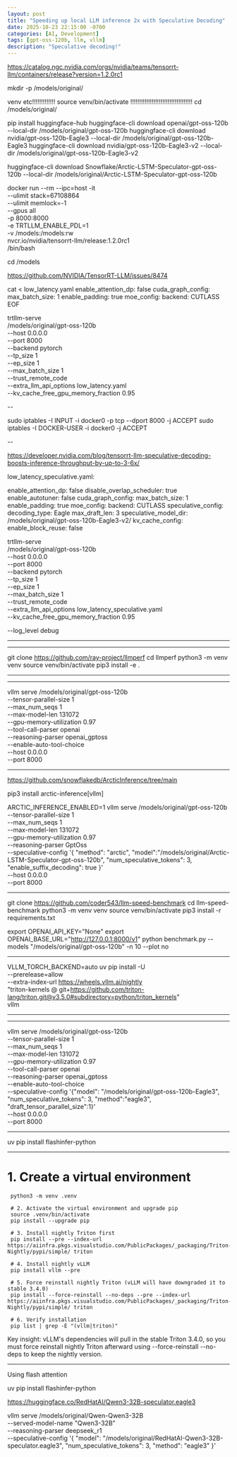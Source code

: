 ```yaml
---
layout: post
title: "Speeding up local LLM inference 2x with Speculative Decoding"
date: 2025-10-23 22:15:00 -0700
categories: [AI, Development]
tags: [gpt-oss-120b, llm, vllm]
description: "Speculative decoding!"
---
```


https://catalog.ngc.nvidia.com/orgs/nvidia/teams/tensorrt-llm/containers/release?version=1.2.0rc1

mkdir -p /models/original/

venv etc!!!!!!!!!!!!!
source venv/bin/activate !!!!!!!!!!!!!!!!!!!!!!!!!!!!!!!!!!!
cd /models/original/

pip install huggingface-hub
huggingface-cli download openai/gpt-oss-120b --local-dir /models/original/gpt-oss-120b
huggingface-cli download nvidia/gpt-oss-120b-Eagle3 --local-dir /models/original/gpt-oss-120b-Eagle3
huggingface-cli download nvidia/gpt-oss-120b-Eagle3-v2 --local-dir /models/original/gpt-oss-120b-Eagle3-v2

huggingface-cli download Snowflake/Arctic-LSTM-Speculator-gpt-oss-120b --local-dir /models/original/Arctic-LSTM-Speculator-gpt-oss-120b


docker run --rm --ipc=host -it \
  --ulimit stack=67108864 \
  --ulimit memlock=-1 \
  --gpus all \
  -p 8000:8000 \
  -e TRTLLM_ENABLE_PDL=1 \
  -v /models:/models:rw \
  nvcr.io/nvidia/tensorrt-llm/release:1.2.0rc1 \
  /bin/bash

cd /models

https://github.com/NVIDIA/TensorRT-LLM/issues/8474

cat <<EOF > low_latency.yaml
enable_attention_dp: false
cuda_graph_config:
    max_batch_size: 1
    enable_padding: true
moe_config:
    backend: CUTLASS
EOF


trtllm-serve \
  /models/original/gpt-oss-120b \
  --host 0.0.0.0 \
  --port 8000 \
  --backend pytorch \
  --tp_size 1 \
  --ep_size 1 \
  --max_batch_size 1 \
  --trust_remote_code \
  --extra_llm_api_options low_latency.yaml \
  --kv_cache_free_gpu_memory_fraction 0.95

--

sudo iptables -I INPUT -i docker0 -p tcp --dport 8000 -j ACCEPT
sudo iptables -I DOCKER-USER -i docker0 -j ACCEPT

--

https://developer.nvidia.com/blog/tensorrt-llm-speculative-decoding-boosts-inference-throughput-by-up-to-3-6x/

low_latency_speculative.yaml:

enable_attention_dp: false
disable_overlap_scheduler: true
enable_autotuner: false
cuda_graph_config:
    max_batch_size: 1
    enable_padding: true
moe_config:
    backend: CUTLASS
speculative_config:
    decoding_type: Eagle
    max_draft_len: 3
    speculative_model_dir: /models/original/gpt-oss-120b-Eagle3-v2/
kv_cache_config:
    enable_block_reuse: false



trtllm-serve \
  /models/original/gpt-oss-120b \
  --host 0.0.0.0 \
  --port 8000 \
  --backend pytorch \
  --tp_size 1 \
  --ep_size 1 \
  --max_batch_size 1 \
  --trust_remote_code \
  --extra_llm_api_options low_latency_speculative.yaml \
  --kv_cache_free_gpu_memory_fraction 0.95


--log_level debug



-----
-----

git clone https://github.com/ray-project/llmperf
cd llmperf
python3 -m venv venv
source venv/bin/activate
pip3 install -e .

----


----

vllm serve /models/original/gpt-oss-120b \
  --tensor-parallel-size 1 \
  --max_num_seqs 1 \
  --max-model-len 131072 \
  --gpu-memory-utilization 0.97 \
  --tool-call-parser openai \
  --reasoning-parser openai_gptoss \
  --enable-auto-tool-choice \
  --host 0.0.0.0 \
  --port 8000

----

https://github.com/snowflakedb/ArcticInference/tree/main

pip3 install arctic-inference[vllm]

ARCTIC_INFERENCE_ENABLED=1 vllm serve /models/original/gpt-oss-120b \
  --tensor-parallel-size 1 \
  --max_num_seqs 1 \
  --max-model-len 131072 \
  --gpu-memory-utilization 0.97 \
  --reasoning-parser GptOss \
  --speculative-config '{ "method": "arctic", "model":"/models/original/Arctic-LSTM-Speculator-gpt-oss-120b", "num_speculative_tokens": 3, "enable_suffix_decoding": true }' \
  --host 0.0.0.0 \
  --port 8000

----

git clone https://github.com/coder543/llm-speed-benchmark
cd llm-speed-benchmark
python3 -m venv venv
source venv/bin/activate
pip3 install -r requirements.txt

export OPENAI_API_KEY="None"
export OPENAI_BASE_URL="http://127.0.0.1:8000/v1"
python benchmark.py --models "/models/original/gpt-oss-120b" -n 10 --plot no

----


VLLM_TORCH_BACKEND=auto uv pip install -U \
  --prerelease=allow \
  --extra-index-url https://wheels.vllm.ai/nightly \
  "triton-kernels @ git+https://github.com/triton-lang/triton.git@v3.5.0#subdirectory=python/triton_kernels" \
  vllm

----

----

vllm serve /models/original/gpt-oss-120b \
  --tensor-parallel-size 1 \
  --max_num_seqs 1 \
  --max-model-len 131072 \
  --gpu-memory-utilization 0.97 \
  --tool-call-parser openai \
  --reasoning-parser openai_gptoss \
  --enable-auto-tool-choice \
  --speculative-config '{"model": "/models/original/gpt-oss-120b-Eagle3", "num_speculative_tokens": 3, "method":"eagle3", "draft_tensor_parallel_size":1}' \
  --host 0.0.0.0 \
  --port 8000

----

uv pip install flashinfer-python

----

# 1. Create a virtual environment
     python3 -m venv .venv
     
     # 2. Activate the virtual environment and upgrade pip
     source .venv/bin/activate
     pip install --upgrade pip
     
     # 3. Install nightly Triton first
     pip install --pre --index-url https://aiinfra.pkgs.visualstudio.com/PublicPackages/_packaging/Triton-Nightly/pypi/simple/ triton
     
     # 4. Install nightly vLLM
     pip install vllm --pre
     
     # 5. Force reinstall nightly Triton (vLLM will have downgraded it to stable 3.4.0)
     pip install --force-reinstall --no-deps --pre --index-url https://aiinfra.pkgs.visualstudio.com/PublicPackages/_packaging/Triton-Nightly/pypi/simple/ triton
     
     # 6. Verify installation
     pip list | grep -E "(vllm|triton)"

   Key insight: vLLM's dependencies will pull in the stable Triton 3.4.0, so you
   must force reinstall nightly Triton afterward using --force-reinstall --no-deps
   to keep the nightly version.

----

Using flash attention

uv pip install flashinfer-python

https://huggingface.co/RedHatAI/Qwen3-32B-speculator.eagle3

vllm serve /models/original/Qwen-Qwen3-32B \
  --served-model-name "Qwen3-32B" \
  --reasoning-parser deepseek_r1 \
  --speculative-config '{ "model": "/models/original/RedHatAI-Qwen3-32B-speculator.eagle3", "num_speculative_tokens": 3, "method": "eagle3" }'




